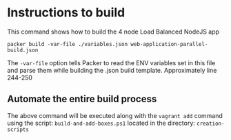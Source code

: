 # Instructions to build

This command shows how to build the 4 node Load Balanced NodeJS app

`packer build -var-file ./variables.json web-application-parallel-build.json`

The `-var-file` option tells Packer to read the ENV variables set in this file and parse them while building the .json build template.  Approximately line 244-250

## Automate the entire build process

The above command will be executed along with the `vagrant add` command using the script: `build-and-add-boxes.ps1` located in the directory: `creation-scripts`

